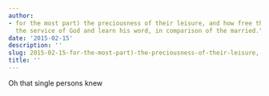 ```yaml
---
author:
- for the most part) the preciousness of their leisure, and how free they are to attend
  the service of God and learn his word, in comparison of the married." (Richard Baxter
date: '2015-02-15'
description: ''
slug: 2015-02-15-for-the-most-part)-the-preciousness-of-their-leisure,-and-how-free-they-are-to-attend-the-service-of-god-and-learn-his-word,-in-comparison-of-the-married."-(richard-baxter
title: ''
---
```

Oh that single persons knew



